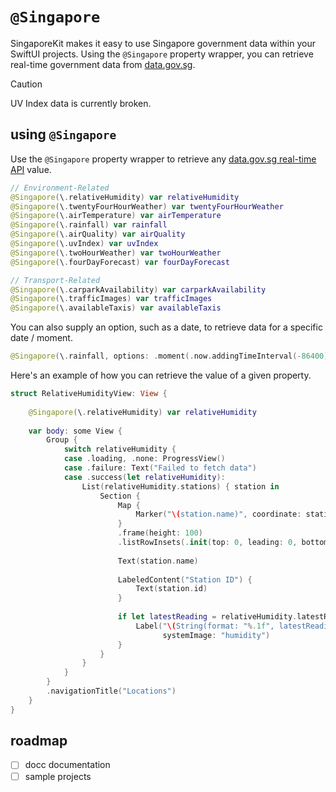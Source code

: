 # `@Singapore`
SingaporeKit makes it easy to use Singapore government data within your SwiftUI projects. Using the `@Singapore` property wrapper, you can retrieve real-time government data from [data.gov.sg](https://data.gov.sg/datasets?formats=API).

> [!CAUTION]
> UV Index data is currently broken.

## using `@Singapore`
Use the `@Singapore` property wrapper to retrieve any [data.gov.sg real-time API](https://data.gov.sg/datasets?formats=API) value.
```swift
// Environment-Related
@Singapore(\.relativeHumidity) var relativeHumidity
@Singapore(\.twentyFourHourWeather) var twentyFourHourWeather
@Singapore(\.airTemperature) var airTemperature
@Singapore(\.rainfall) var rainfall
@Singapore(\.airQuality) var airQuality
@Singapore(\.uvIndex) var uvIndex
@Singapore(\.twoHourWeather) var twoHourWeather
@Singapore(\.fourDayForecast) var fourDayForecast

// Transport-Related
@Singapore(\.carparkAvailability) var carparkAvailability
@Singapore(\.trafficImages) var trafficImages
@Singapore(\.availableTaxis) var availableTaxis
```

You can also supply an option, such as a date, to retrieve data for a specific date / moment.
```swift
@Singapore(\.rainfall, options: .moment(.now.addingTimeInterval(-86400))) var uvIndex
```

Here's an example of how you can retrieve the value of a given property.
```swift
struct RelativeHumidityView: View {
    
    @Singapore(\.relativeHumidity) var relativeHumidity
    
    var body: some View {
        Group {
            switch relativeHumidity {
            case .loading, .none: ProgressView()
            case .failure: Text("Failed to fetch data")
            case .success(let relativeHumidity):
                List(relativeHumidity.stations) { station in
                    Section {
                        Map {
                            Marker("\(station.name)", coordinate: station.location.coordinate)
                        }
                        .frame(height: 100)
                        .listRowInsets(.init(top: 0, leading: 0, bottom: 0, trailing: 0))
                        
                        Text(station.name)
                        
                        LabeledContent("Station ID") {
                            Text(station.id)
                        }
                        
                        if let latestReading = relativeHumidity.latestReading(for: station) {
                            Label("\(String(format: "%.1f", latestReading))%",
                                  systemImage: "humidity")
                        }
                    }
                }
            }
        }
        .navigationTitle("Locations")
    }
}
```

## roadmap
- [ ] docc documentation
- [ ] sample projects
